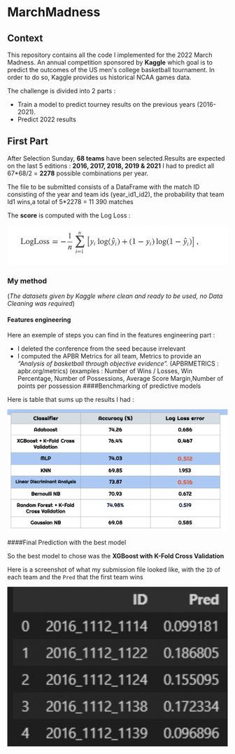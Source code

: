 # MarchMadness
## Context
This repository contains all the code I implemented for the 2022 March Madness. An annual competition sponsored by **Kaggle** which goal is to predict the outcomes of the US men's college basketball tournament. In order to do so, Kaggle provides us historical NCAA games data.

The challenge is divided into 2 parts :
 - Train a model to predict tourney results on the previous years (2016-2021).
 - Predict 2022 results

## First Part

 After Selection Sunday, **68 teams** have been selected.Results are expected on the last 5 editions : **2016, 2017, 2018, 2019 & 2021**
I had to predict all 67*68/2 = **2278** possible combinations per year.

The file to be submitted consists of a DataFrame with the match ID consisting of the year and team ids (year_id1_id2), the probability that team Id1 wins,a total of 5*2278 = 11 390 matches

The **score** is computed with the Log Loss :

![alt text](LogLoss.png)

### My method

(_The datasets given by Kaggle where clean and ready to be used, no Data Cleaning was required_)

#### Features engineering
Here an exemple of steps you can find in the features engineering part :
 - I deleted the conference from the seed because irrelevant
 - I computed the APBR Metrics for all team,  Metrics to provide an _“Analysis of basketball through objective evidence”._ (APBRMETRICS : apbr.org/metrics)
 (examples : Number of Wins / Losses, Win Percentage, Number of Possessions, Average Score Margin,Number of points per possession
####Benchmarking of predictive models

Here is table that sums up the results I had :

![alt text](Benchmark_models.png)


####Final Prediction with the best model

So the best model to chose was the **XGBoost with K-Fold Cross Validation**

Here is a screenshot of what my submission file looked like, with the `ID` of each team and the `Pred` that the first team wins

![alt text](Submission_stage1.png)


